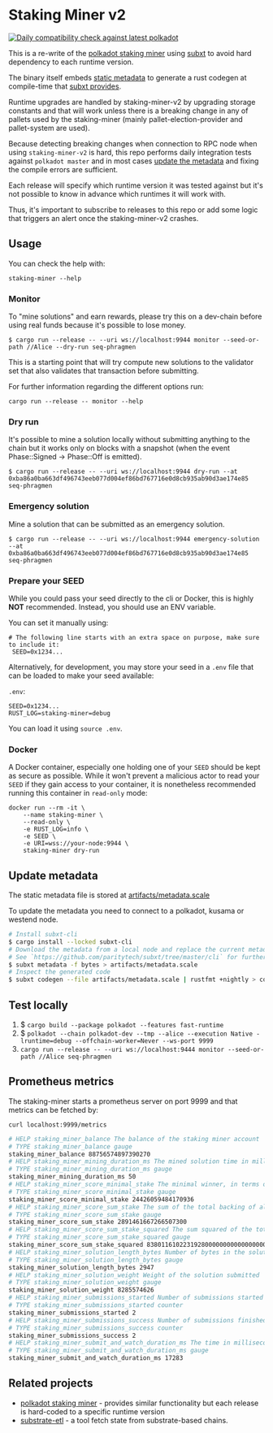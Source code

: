 # Staking Miner v2

[![Daily compatibility check against latest polkadot](https://github.com/paritytech/staking-miner-v2/actions/workflows/nightly.yml/badge.svg)](https://github.com/paritytech/staking-miner-v2/actions/workflows/nightly.yml)

This is a re-write of the [polkadot staking miner](https://github.com/paritytech/polkadot/tree/master/utils/staking-miner) using [subxt](https://github.com/paritytech/subxt) to avoid hard dependency to each runtime version.

The binary itself embeds [static metadata](./artifacts/metadata.scale) to
generate a rust codegen at compile-time that
[subxt provides](https://github.com/paritytech/subxt).

Runtime upgrades are handled by staking-miner-v2 by upgrading storage constants
and that will work unless there is a breaking change in any of pallets used by
the staking-miner (mainly pallet-election-provider and pallet-system are used).

Because detecting breaking changes when connection to RPC node when using
`staking-miner-v2` is hard, this repo performs daily integration tests
against `polkadot master` and in most cases [update the metadata](#update-metadata)
and fixing the compile errors are sufficient.

Each release will specify which runtime version it was tested against but
it's not possible to know in advance which runtimes it will work with.

Thus, it's important to subscribe to releases to this repo or
add some logic that triggers an alert once the staking-miner-v2 crashes.

## Usage

You can check the help with:

```
staking-miner --help
```

### Monitor

To "mine solutions" and earn rewards, please try this on a dev-chain before
using real funds because it's possible to lose money.

`$ cargo run --release -- --uri ws://localhost:9944 monitor --seed-or-path //Alice --dry-run seq-phragmen`

This is a starting point that will try compute new solutions to the
validator set that also validates that transaction before submitting.

For further information regarding the different options run:

`cargo run --release -- monitor --help`

### Dry run

It's possible to mine a solution locally without submitting anything to the
chain but it works only on blocks with a snapshot
(when the event Phase::Signed → Phase::Off is emitted).

`$ cargo run --release -- --uri ws://localhost:9944 dry-run --at 0xba86a0ba663df496743eeb077d004ef86bd767716e0d8cb935ab90d3ae174e85 seq-phragmen`

### Emergency solution

Mine a solution that can be submitted as an emergency solution.

`$ cargo run --release -- --uri ws://localhost:9944 emergency-solution --at 0xba86a0ba663df496743eeb077d004ef86bd767716e0d8cb935ab90d3ae174e85 seq-phragmen`

### Prepare your SEED

While you could pass your seed directly to the cli or Docker, this is highly **NOT** recommended. Instead, you should use an ENV variable.

You can set it manually using:
```
# The following line starts with an extra space on purpose, make sure to include it:
 SEED=0x1234...
```

Alternatively, for development, you may store your seed in a `.env` file that
can be loaded to make your seed available:

`.env`:
```
SEED=0x1234...
RUST_LOG=staking-miner=debug
```
You can load it using `source .env`.

### Docker

A Docker container, especially one holding one of your `SEED` should be kept as secure as possible.
While it won't prevent a malicious actor to read your `SEED` if they gain access to your container,
it is nonetheless recommended running this container in `read-only` mode:

```
docker run --rm -it \
    --name staking-miner \
    --read-only \
    -e RUST_LOG=info \
    -e SEED \
    -e URI=wss://your-node:9944 \
    staking-miner dry-run
```

## Update metadata

The static metadata file is stored at [artifacts/metadata.scale](artifacts/metadata.scale)

To update the metadata you need to connect to a polkadot, kusama or westend node.

```bash
# Install subxt-cli
$ cargo install --locked subxt-cli
# Download the metadata from a local node and replace the current metadata
# See `https://github.com/paritytech/subxt/tree/master/cli` for further documentation of the `subxt-cli` tool.
$ subxt metadata -f bytes > artifacts/metadata.scale
# Inspect the generated code
$ subxt codegen --file artifacts/metadata.scale | rustfmt +nightly > code.rs
```

## Test locally

1. $ `cargo build --package polkadot --features fast-runtime`
2. $ `polkadot --chain polkadot-dev --tmp --alice --execution Native -lruntime=debug --offchain-worker=Never --ws-port 9999`
3. `cargo run --release -- --uri ws://localhost:9444 monitor --seed-or-path //Alice seq-phragmen`

## Prometheus metrics

The staking-miner starts a prometheus server on port 9999 and that metrics can
be fetched by:

`curl localhost:9999/metrics`


```bash
# HELP staking_miner_balance The balance of the staking miner account
# TYPE staking_miner_balance gauge
staking_miner_balance 88756574897390270
# HELP staking_miner_mining_duration_ms The mined solution time in milliseconds.
# TYPE staking_miner_mining_duration_ms gauge
staking_miner_mining_duration_ms 50
# HELP staking_miner_score_minimal_stake The minimal winner, in terms of total backing stake
# TYPE staking_miner_score_minimal_stake gauge
staking_miner_score_minimal_stake 24426059484170936
# HELP staking_miner_score_sum_stake The sum of the total backing of all winners
# TYPE staking_miner_score_sum_stake gauge
staking_miner_score_sum_stake 2891461667266507300
# HELP staking_miner_score_sum_stake_squared The sum squared of the total backing of all winners, aka. the variance.
# TYPE staking_miner_score_sum_stake_squared gauge
staking_miner_score_sum_stake_squared 83801161022319280000000000000000000
# HELP staking_miner_solution_length_bytes Number of bytes in the solution submitted
# TYPE staking_miner_solution_length_bytes gauge
staking_miner_solution_length_bytes 2947
# HELP staking_miner_solution_weight Weight of the solution submitted
# TYPE staking_miner_solution_weight gauge
staking_miner_solution_weight 8285574626
# HELP staking_miner_submissions_started Number of submissions started
# TYPE staking_miner_submissions_started counter
staking_miner_submissions_started 2
# HELP staking_miner_submissions_success Number of submissions finished successfully
# TYPE staking_miner_submissions_success counter
staking_miner_submissions_success 2
# HELP staking_miner_submit_and_watch_duration_ms The time in milliseconds it took to submit the solution to chain and to be included in block
# TYPE staking_miner_submit_and_watch_duration_ms gauge
staking_miner_submit_and_watch_duration_ms 17283
```

## Related projects

- [polkadot staking miner](https://github.com/paritytech/polkadot/tree/master/utils/staking-miner) - provides similar functionality but each release is hard-coded to a specific runtime version
- [substrate-etl](https://github.com/gpestana/substrate-etl) - a tool fetch state from substrate-based chains.
